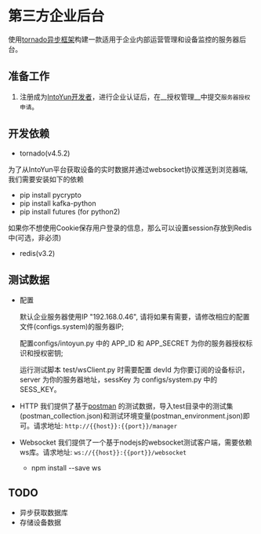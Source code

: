 第三方企业后台
==============

使用[tornado异步框架](http://www.tornadoweb.org)构建一款适用于企业内部运营管理和设备监控的服务器后台。


## 准备工作

1. 注册成为[IntoYun开发者](https://www.intoyun.com)，进行企业认证后，在__授权管理__中提交`服务器授权申请`。


## 开发依赖

- tornado(v4.5.2)

为了从IntoYun平台获取设备的实时数据并通过websocket协议推送到浏览器端, 我们需要安装如下的依赖
- pip install pycrypto
- pip install kafka-python
- pip install futures (for python2)

如果你不想使用Cookie保存用户登录的信息，那么可以设置session存放到Redis中(可选，非必须)
- redis(v3.2)


## 测试数据

- 配置

    默认企业服务器使用IP "192.168.0.46", 请将如果有需要，请修改相应的配置文件(configs.system)的服务器IP;

    配置configs/intoyun.py 中的 APP_ID 和 APP_SECRET 为你的服务器授权标识和授权密钥;

    运行测试脚本 test/wsClient.py 时需要配置 devId 为你要订阅的设备标识，server 为你的服务器地址，sessKey 为 configs/system.py 中的 SESS_KEY。

- HTTP
    我们提供了基于[postman](https://www.getpostman.com/) 的测试数据，导入test目录中的测试集(postman_collection.json)和测试环境变量(postman_environment.json)即可。请求地址: `http://{{host}}:{{port}}/manager`

- Websocket
    我们提供了一个基于nodejs的websocket测试客户端，需要依赖ws库。请求地址: `ws://{{host}}:{{port}}/websocket`
    - npm install --save ws

## TODO
- 异步获取数据库
- 存储设备数据
